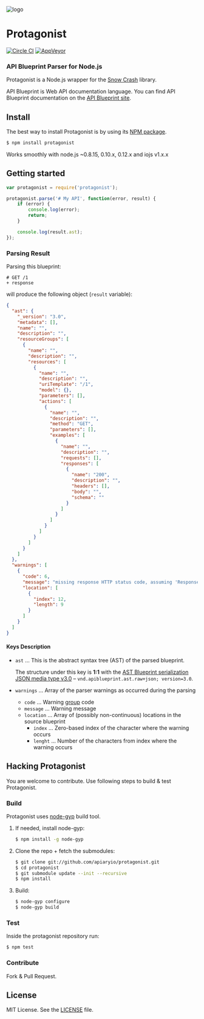 ![logo](https://raw.github.com/apiaryio/api-blueprint/master/assets/logo_apiblueprint.png)

# Protagonist

[![Circle CI](https://circleci.com/gh/apiaryio/protagonist.svg?style=shield)](https://circleci.com/gh/apiaryio/protagonist)
[![AppVeyor](https://ci.appveyor.com/api/projects/status/uaa6ivk97urmoucr?svg=true)](https://ci.appveyor.com/project/Apiary/protagonist)



### API Blueprint Parser for Node.js
Protagonist is a Node.js wrapper for the [Snow Crash](https://github.com/apiaryio/snowcrash) library.

API Blueprint is Web API documentation language. You can find API Blueprint documentation on the [API Blueprint site](http://apiblueprint.org).

## Install
The best way to install Protagonist is by using its [NPM package](https://npmjs.org/package/protagonist).

```sh
$ npm install protagonist
```

Works smoothly with node.js ~0.8.15, 0.10.x, 0.12.x and iojs v1.x.x

## Getting started

```js
var protagonist = require('protagonist');

protagonist.parse('# My API', function(error, result) {
    if (error) {
        console.log(error);
        return;
    }

    console.log(result.ast);
});
```

### Parsing Result

Parsing this blueprint:

```
# GET /1
+ response
```

will produce the following object (`result` variable):

```json
{
  "ast": {
    "_version": "3.0",
    "metadata": [],
    "name": "",
    "description": "",
    "resourceGroups": [
      {
        "name": "",
        "description": "",
        "resources": [
          {
            "name": "",
            "description": "",
            "uriTemplate": "/1",
            "model": {},
            "parameters": [],
            "actions": [
              {
                "name": "",
                "description": "",
                "method": "GET",
                "parameters": [],
                "examples": [
                  {
                    "name": "",
                    "description": "",
                    "requests": [],
                    "responses": [
                      {
                        "name": "200",
                        "description": "",
                        "headers": [],
                        "body": "",
                        "schema": ""
                      }
                    ]
                  }
                ]
              }
            ]
          }
        ]
      }
    ]
  },
  "warnings": [
    {
      "code": 6,
      "message": "missing response HTTP status code, assuming 'Response 200'",
      "location": [
        {
          "index": 12,
          "length": 9
        }
      ]
    }
  ]
}
```

#### Keys Description

+ `ast` ... This is the abstract syntax tree (AST) of the parsed blueprint.

    The structure under this key is **1:1** with the [AST Blueprint serialization JSON media type v3.0](https://github.com/apiaryio/api-blueprint-ast#example-json-serialization) – `vnd.apiblueprint.ast.raw+json; version=3.0`.

+ `warnings` ... Array of the parser warnings as occurred during the parsing
    + `code` ...  Warning [group](https://github.com/apiaryio/snowcrash/blob/master/src/SourceAnnotation.h#L128) code
    + `message` ... Warning message
    + `location` ... Array of (possibly non-continuous) locations in the source blueprint
        + `index` ... Zero-based index of the character where the warning occurs
        + `lenght` ... Number of the characters from index where the warning occurs

## Hacking Protagonist
You are welcome to contribute. Use following steps to build & test Protagonist.

### Build
Protagonist uses [node-gyp](https://github.com/TooTallNate/node-gyp) build tool.

1. If needed, install node-gyp:

    ```sh
    $ npm install -g node-gyp
    ```

2. Clone the repo + fetch the submodules:

    ```sh
    $ git clone git://github.com/apiaryio/protagonist.git
    $ cd protagonist
    $ git submodule update --init --recursive
    $ npm install
    ```

3. Build:

    ```sh
    $ node-gyp configure
    $ node-gyp build
    ```

### Test
Inside the protagonist repository run:

```sh
$ npm test
```

### Contribute
Fork & Pull Request.

## License
MIT License. See the [LICENSE](https://github.com/apiaryio/protagonist/blob/master/LICENSE) file.

